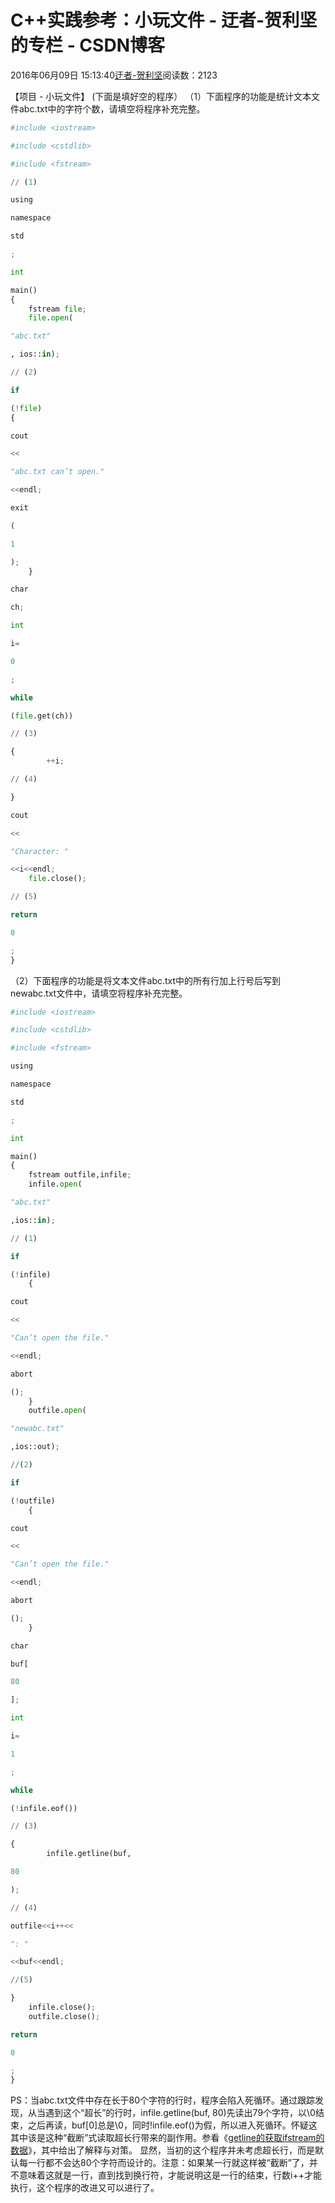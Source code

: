 
# C++实践参考：小玩文件 - 迂者-贺利坚的专栏 - CSDN博客

2016年06月09日 15:13:40[迂者-贺利坚](https://me.csdn.net/sxhelijian)阅读数：2123


【项目 - 小玩文件】
(下面是填好空的程序）
（1）下面程序的功能是统计文本文件abc.txt中的字符个数，请填空将程序补充完整。
```python
#include <iostream>
```
```python
#include <cstdlib>
```
```python
#include <fstream>
```
```python
// (1)
```
```python
using
```
```python
namespace
```
```python
std
```
```python
;
```
```python
int
```
```python
main()
{
    fstream file;
    file.open(
```
```python
"abc.txt"
```
```python
, ios::in);
```
```python
// (2)
```
```python
if
```
```python
(!file)
{
```
```python
cout
```
```python
<<
```
```python
"abc.txt can’t open."
```
```python
<<endl;
```
```python
exit
```
```python
(
```
```python
1
```
```python
);
    }
```
```python
char
```
```python
ch;
```
```python
int
```
```python
i=
```
```python
0
```
```python
;
```
```python
while
```
```python
(file.get(ch))
```
```python
// (3)
```
```python
{
        ++i;
```
```python
// (4)
```
```python
}
```
```python
cout
```
```python
<<
```
```python
"Character: "
```
```python
<<i<<endl;
    file.close();
```
```python
// (5)
```
```python
return
```
```python
0
```
```python
;
}
```
（2）下面程序的功能是将文本文件abc.txt中的所有行加上行号后写到newabc.txt文件中，请填空将程序补充完整。
```python
#include <iostream>
```
```python
#include <cstdlib>
```
```python
#include <fstream>
```
```python
using
```
```python
namespace
```
```python
std
```
```python
;
```
```python
int
```
```python
main()
{
    fstream outfile,infile;
    infile.open(
```
```python
"abc.txt"
```
```python
,ios::in);
```
```python
// (1)
```
```python
if
```
```python
(!infile)
    {
```
```python
cout
```
```python
<<
```
```python
"Can’t open the file."
```
```python
<<endl;
```
```python
abort
```
```python
();
    }
    outfile.open(
```
```python
"newabc.txt"
```
```python
,ios::out);
```
```python
//(2)
```
```python
if
```
```python
(!outfile)
    {
```
```python
cout
```
```python
<<
```
```python
"Can’t open the file."
```
```python
<<endl;
```
```python
abort
```
```python
();
    }
```
```python
char
```
```python
buf[
```
```python
80
```
```python
];
```
```python
int
```
```python
i=
```
```python
1
```
```python
;
```
```python
while
```
```python
(!infile.eof())
```
```python
// (3)
```
```python
{
        infile.getline(buf,
```
```python
80
```
```python
);
```
```python
// (4)
```
```python
outfile<<i++<<
```
```python
": "
```
```python
<<buf<<endl;
```
```python
//(5)
```
```python
}
    infile.close();
    outfile.close();
```
```python
return
```
```python
0
```
```python
;
}
```
PS：当abc.txt文件中存在长于80个字符的行时，程序会陷入死循环。通过跟踪发现，从当遇到这个“超长”的行时，infile.getline(buf, 80)先读出79个字符，以\0结束，之后再读，buf[0]总是\0，同时!infile.eof()为假，所以进入死循环。怀疑这其中该是这种“截断”式读取超长行带来的副作用。参看《[getline的获取ifstream的数据](http://www.cnblogs.com/klzwj1988/archive/2010/07/31/1789268.html)》，其中给出了解释与对策。
显然，当初的这个程序并未考虑超长行，而是默认每一行都不会达80个字符而设计的。注意：如果某一行就这样被“截断”了，并不意味着这就是一行，直到找到换行符，才能说明这是一行的结束，行数i++才能执行，这个程序的改进又可以进行了。

